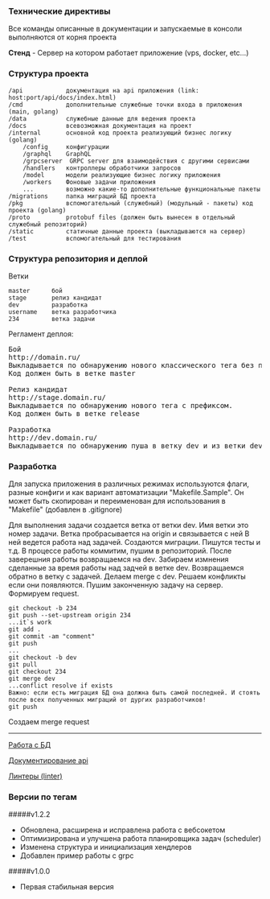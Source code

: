### Технические директивы

Все команды описанные в документации и запускаемые в консоли выполняются от корня проекта

**Стенд** - Сервер на котором работает приложение (vps, docker, etc...)

### Структура проекта

    /api            документация на api приложения (link: host:port/api/docs/index.html)
    /cmd            дополнительные служебные точки входа в приложения (main, golang)
    /data           служебные данные для ведения проекта
    /docs           всевозможная документация на проект
    /internal       основной код проекта реализующий бизнес логику (golang)
        /config     конфигурации
        /graphql    GraphQL
        /grpcserver  GRPC server для взаимодействия с другими сервисами
        /handlers   контроллеры обработчики запросов
        /model      модели реализующие бизнес логику приложения
        /workers    Фоновые задачи приложения
        ...         возможно какие-то дополнительные функциональные пакеты
    /migrations     папка миграций БД проекта
    /pkg            вспомогательный (служебный) (модульный - пакеты) код проекта (golang)
    /proto          protobuf files (должен быть вынесен в отдельный служебный репозиторий)
    /static         статичные данные проекта (выкладываются на сервер)
    /test           вспомогательный для тестирования           

### Структура репозитория и деплой
Ветки

	master      бой
	stage       релиз кандидат
	dev         разработка
	username    ветка разработчика
	234         ветка задачи

Регламент деплоя:

<pre>
Бой
http://domain.ru/
Выкладывается по обнаружению нового классического тега без префиксов.
Код должен быть в ветке master

Релиз кандидат
http://stage.domain.ru/
Выкладывается по обнаружению нового тега с префиксом.
Код должен быть в ветке release

Разработка
http://dev.domain.ru/
Выкладывается по обнаружению пуша в ветку dev и из ветки dev
</pre>

### Разработка
Для запуска приложения в различных режимах используются флаги, разные конфиги и как вариант автоматизации "Makefile.Sample".
Он может быть скопирован и переименован для использования в "Makefile" (добавлен в .gitignore)

Для выполнения задачи создается ветка от ветки dev.
Имя ветки это номер задачи. Ветка пробрасывается на origin и связывается с ней
В ней ведется работа над задачей. Создаются миграции. Пишутся тесты и т.д.
В процессе работы коммитим, пушим в репозиторий.
После заверешния работы возвращаемся на dev.
Забираем измнения сделанные за время работы над задчей в ветке dev.
Возвращаемся обратно в ветку с задачей. Делаем merge с dev.
Решаем конфликты если они появляются. Пушим законченную задачу на сервер. Формируем request.

    git checkout -b 234
    git push --set-upstream origin 234
    ...it`s work
    git add .
    git commit -am "comment"
    git push
    ...
    git checkout -b dev
    git pull
    git checkout 234
    git merge dev
    ...conflict resolve if exists
    Важно: если есть миграция БД она должна быть самой последней. И стоять после всех полученных миграций от дургих разработчиков!
    git push

Создаем merge request

---
[Работа с БД](docs/database.md "Работа с БД")

[Документирование api](docs/docapi.md "Документирование api")

[Линтеры (linter)](docs/linters.md "Линтеры (linter)")

### Версии по тегам

#####v1.2.2
- Обновлена, расширена и исправлена работа с вебсокетом
- Оптимизирована и улучшена работа планировщика задач (scheduler)
- Изменена структура и инициализация хендлеров
- Добавлен пример работы с grpc

#####v1.0.0
- Первая стабильная версия 